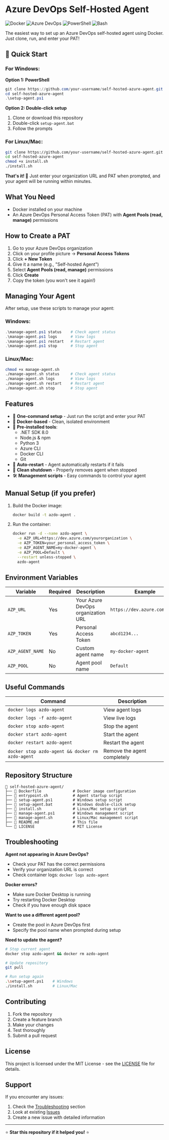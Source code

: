 # Azure DevOps Self-Hosted Agent

![Docker](https://img.shields.io/badge/docker-%230db7ed.svg?style=flat&logo=docker&logoColor=white)
![Azure DevOps](https://img.shields.io/badge/Azure%20DevOps-0078d7.svg?style=flat&logo=azure-devops&logoColor=white)
![PowerShell](https://img.shields.io/badge/PowerShell-%235391FE.svg?style=flat&logo=powershell&logoColor=white)
![Bash](https://img.shields.io/badge/bash-%23121011.svg?style=flat&logo=gnu-bash&logoColor=white)

The easiest way to set up an Azure DevOps self-hosted agent using Docker. Just clone, run, and enter your PAT!

## 🚀 Quick Start

### For Windows:

**Option 1: PowerShell**
```powershell
git clone https://github.com/your-username/self-hosted-azure-agent.git
cd self-hosted-azure-agent
.\setup-agent.ps1
```

**Option 2: Double-click setup**
1. Clone or download this repository
2. Double-click `setup-agent.bat`
3. Follow the prompts

### For Linux/Mac:
```bash
git clone https://github.com/your-username/self-hosted-azure-agent.git
cd self-hosted-azure-agent
chmod +x install.sh
./install.sh
```

**That's it! 🎉** Just enter your organization URL and PAT when prompted, and your agent will be running within minutes.

## What You Need

- Docker installed on your machine
- An Azure DevOps Personal Access Token (PAT) with **Agent Pools (read, manage)** permissions

## How to Create a PAT

1. Go to your Azure DevOps organization
2. Click on your profile picture → **Personal Access Tokens**
3. Click **+ New Token**
4. Give it a name (e.g., "Self-hosted Agent")
5. Select **Agent Pools (read, manage)** permissions
6. Click **Create**
7. Copy the token (you won't see it again!)

## Managing Your Agent

After setup, use these scripts to manage your agent:

### Windows:
```powershell
.\manage-agent.ps1 status    # Check agent status
.\manage-agent.ps1 logs      # View logs
.\manage-agent.ps1 restart   # Restart agent
.\manage-agent.ps1 stop      # Stop agent
```

### Linux/Mac:
```bash
chmod +x manage-agent.sh
./manage-agent.sh status     # Check agent status
./manage-agent.sh logs       # View logs
./manage-agent.sh restart    # Restart agent
./manage-agent.sh stop       # Stop agent
```

## Features

- 🚀 **One-command setup** - Just run the script and enter your PAT
- 🐳 **Docker-based** - Clean, isolated environment
- 🔧 **Pre-installed tools**:
  - .NET SDK 8.0
  - Node.js & npm
  - Python 3
  - Azure CLI
  - Docker CLI
  - Git
- 🔄 **Auto-restart** - Agent automatically restarts if it fails
- 🧹 **Clean shutdown** - Properly removes agent when stopped
- 🛠️ **Management scripts** - Easy commands to control your agent

## Manual Setup (if you prefer)

1. Build the Docker image:
   ```bash
   docker build -t azdo-agent .
   ```

2. Run the container:
   ```bash
   docker run -d --name azdo-agent \
     -e AZP_URL=https://dev.azure.com/yourorganization \
     -e AZP_TOKEN=your_personal_access_token \
     -e AZP_AGENT_NAME=my-docker-agent \
     -e AZP_POOL=Default \
     --restart unless-stopped \
     azdo-agent
   ```

## Environment Variables

| Variable | Required | Description | Example |
|----------|----------|-------------|---------|
| `AZP_URL` | Yes | Your Azure DevOps organization URL | `https://dev.azure.com/myorg` |
| `AZP_TOKEN` | Yes | Personal Access Token | `abcd1234...` |
| `AZP_AGENT_NAME` | No | Custom agent name | `my-docker-agent` |
| `AZP_POOL` | No | Agent pool name | `Default` |

## Useful Commands

| Command | Description |
|---------|-------------|
| `docker logs azdo-agent` | View agent logs |
| `docker logs -f azdo-agent` | View live logs |
| `docker stop azdo-agent` | Stop the agent |
| `docker start azdo-agent` | Start the agent |
| `docker restart azdo-agent` | Restart the agent |
| `docker stop azdo-agent && docker rm azdo-agent` | Remove the agent completely |

## Repository Structure

```
📁 self-hosted-azure-agent/
├── 📄 Dockerfile              # Docker image configuration
├── 📄 entrypoint.sh           # Agent startup script
├── 📄 setup-agent.ps1         # Windows setup script
├── 📄 setup-agent.bat         # Windows double-click setup
├── 📄 install.sh              # Linux/Mac setup script
├── 📄 manage-agent.ps1        # Windows management script
├── 📄 manage-agent.sh         # Linux/Mac management script
├── 📄 README.md               # This file
└── 📄 LICENSE                 # MIT License
```

## Troubleshooting

**Agent not appearing in Azure DevOps?**
- Check your PAT has the correct permissions
- Verify your organization URL is correct
- Check container logs: `docker logs azdo-agent`

**Docker errors?**
- Make sure Docker Desktop is running
- Try restarting Docker Desktop
- Check if you have enough disk space

**Want to use a different agent pool?**
- Create the pool in Azure DevOps first
- Specify the pool name when prompted during setup

**Need to update the agent?**
```bash
# Stop current agent
docker stop azdo-agent && docker rm azdo-agent

# Update repository
git pull

# Run setup again
.\setup-agent.ps1    # Windows
./install.sh         # Linux/Mac
```

## Contributing

1. Fork the repository
2. Create a feature branch
3. Make your changes
4. Test thoroughly
5. Submit a pull request

## License

This project is licensed under the MIT License - see the [LICENSE](LICENSE) file for details.

## Support

If you encounter any issues:
1. Check the [Troubleshooting](#troubleshooting) section
2. Look at existing [Issues](https://github.com/your-username/self-hosted-azure-agent/issues)
3. Create a new issue with detailed information

---

⭐ **Star this repository if it helped you!** ⭐
